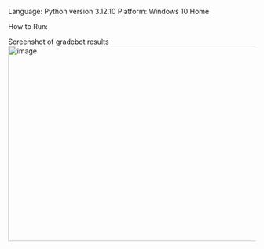 Language: Python version 3.12.10
Platform: Windows 10 Home

How to Run:

Screenshot of gradebot results
<img width="979" height="398" alt="image" src="https://github.com/user-attachments/assets/3476b207-ef61-4e60-bdf8-e234f08efe29" />
